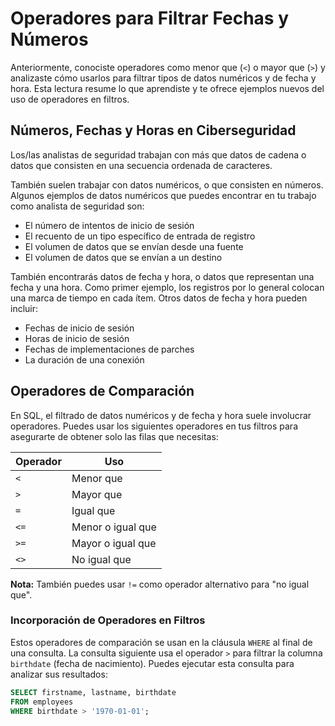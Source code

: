 # Operadores para Filtrar Fechas y Números

Anteriormente, conociste operadores como menor que (`<`) o mayor que (`>`) y analizaste cómo usarlos para filtrar tipos de datos numéricos y de fecha y hora. Esta lectura resume lo que aprendiste y te ofrece ejemplos nuevos del uso de operadores en filtros.

## Números, Fechas y Horas en Ciberseguridad

Los/las analistas de seguridad trabajan con más que datos de cadena o datos que consisten en una secuencia ordenada de caracteres. 

También suelen trabajar con datos numéricos, o que consisten en números. Algunos ejemplos de datos numéricos que puedes encontrar en tu trabajo como analista de seguridad son:

- El número de intentos de inicio de sesión
- El recuento de un tipo específico de entrada de registro
- El volumen de datos que se envían desde una fuente
- El volumen de datos que se envían a un destino

También encontrarás datos de fecha y hora, o datos que representan una fecha y una hora. Como primer ejemplo, los registros por lo general colocan una marca de tiempo en cada ítem. Otros datos de fecha y hora pueden incluir:

- Fechas de inicio de sesión
- Horas de inicio de sesión
- Fechas de implementaciones de parches
- La duración de una conexión

## Operadores de Comparación

En SQL, el filtrado de datos numéricos y de fecha y hora suele involucrar operadores. Puedes usar los siguientes operadores en tus filtros para asegurarte de obtener solo las filas que necesitas:

| Operador | Uso               |
|----------|-------------------|
| `<`      | Menor que         |
| `>`      | Mayor que         |
| `=`      | Igual que         |
| `<=`     | Menor o igual que |
| `>=`     | Mayor o igual que |
| `<>`     | No igual que      |

**Nota:** También puedes usar `!=` como operador alternativo para "no igual que".

### Incorporación de Operadores en Filtros

Estos operadores de comparación se usan en la cláusula `WHERE` al final de una consulta. La consulta siguiente usa el operador `>` para filtrar la columna `birthdate` (fecha de nacimiento). Puedes ejecutar esta consulta para analizar sus resultados:

```sql
SELECT firstname, lastname, birthdate
FROM employees
WHERE birthdate > '1970-01-01';
